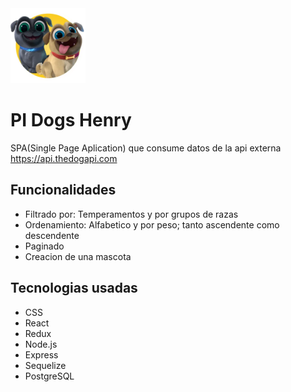 
<img width="120" src="./dog.png" />
<h1>PI Dogs Henry</h1>

SPA(Single Page Aplication) que consume datos de la api externa  <a href="https://api.thedogapi.com"> https://api.thedogapi.com</a>

## Funcionalidades
 <ul>
    <li>Filtrado por: Temperamentos y por grupos de razas</li>
    <li>Ordenamiento: Alfabetico y por peso; tanto ascendente como descendente </li>
    <li>Paginado</li>
    <li>Creacion de una mascota</li>
</ul>

## Tecnologias usadas
 <ul>
    <li>CSS</li>
    <li>React</li>
    <li>Redux</li>
    <li>Node.js</li>
    <li>Express</li>
    <li>Sequelize</li>
    <li>PostgreSQL</li>
</ul>



